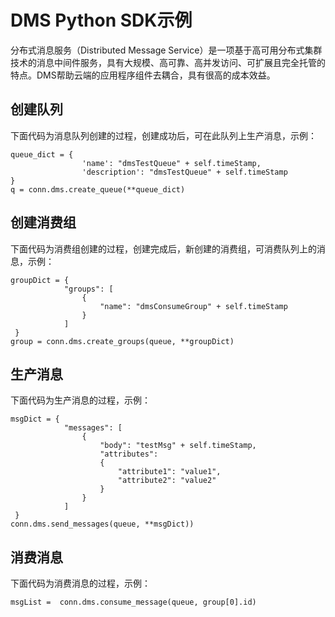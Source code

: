 # DMS Python SDK示例<a name="sdk_02_0029"></a>

分布式消息服务（Distributed Message Service）是一项基于高可用分布式集群技术的消息中间件服务，具有大规模、高可靠、高并发访问、可扩展且完全托管的特点。DMS帮助云端的应用程序组件去耦合，具有很高的成本效益。

## 创建队列<a name="section647023214146"></a>

下面代码为消息队列创建的过程，创建成功后，可在此队列上生产消息，示例：

```
queue_dict = {
                'name': "dmsTestQueue" + self.timeStamp,
                'description': "dmsTestQueue" + self.timeStamp
}
q = conn.dms.create_queue(**queue_dict)
```

## 创建消费组<a name="section28983774141434"></a>

下面代码为消费组创建的过程，创建完成后，新创建的消费组，可消费队列上的消息，示例：

```
groupDict = {
            "groups": [
                {
                    "name": "dmsConsumeGroup" + self.timeStamp
                }
            ]
 }
group = conn.dms.create_groups(queue, **groupDict)
```

## 生产消息<a name="section58028226142340"></a>

下面代码为生产消息的过程，示例：

```
msgDict = {
            "messages": [
                {
                    "body": "testMsg" + self.timeStamp,
                    "attributes":
                    {
                        "attribute1": "value1",
                        "attribute2": "value2"
                    }
                }
            ]
 }
conn.dms.send_messages(queue, **msgDict))
```

## 消费消息<a name="section17658960142740"></a>

下面代码为消费消息的过程，示例：

```
msgList =  conn.dms.consume_message(queue, group[0].id)
```

